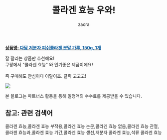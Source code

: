 ﻿---
layout: post
title:  "콜라겐 효능 우와!"
author: zacra
categories: [ 아이템 ]
tags: [콜라겐 효능,콜라겐 효능 부작용,콜라겐 효능 논문,콜라겐 효능 없음,콜라겐 효능 관절,콜라겐 효능과,콜라겐 효능 기간,콜라겐 효능 생선,저분자 콜라겐 효능,석류 콜라겐 효능]
image: https://static.coupangcdn.com/image/retail/images/78348328234961-75104b6a-680e-4cfc-b88b-b8166337ae6e.jpg 
description: "쿠팡에서 콜라겐 효능 관련 상품으로 가장 잘팔리는 제품 중 하나라는 사실!!."
rating: 4.5
---

<a href="https://link.coupang.com/re/AFFSDP?lptag=AF8407795&pageKey=1232762360&itemId=2226596583&vendorItemId=70224240798&traceid=V0-153-7ee2a57d090c51e0"><b>상품명: <font color='#01579B'>다담 저분자 피쉬콜라겐 분말 가루, 150g, 1개</font></b></a>

잘 팔리는 상품만 추천해요!<br/>
쿠팡에서 "콜라겐 효능" 와 인기좋은 제품이에요!<br/><br/>
즉 구매해도 안심이다 이말이죠. 클릭 고고고! <br/>



<a href="https://link.coupang.com/re/AFFSDP?lptag=AF8407795&pageKey=1232762360&itemId=2226596583&vendorItemId=70224240798&traceid=V0-153-7ee2a57d090c51e0"><img src="https://thumbnail8.coupangcdn.com/thumbnails/remote/q89/image/retail/images/1210283129261982-79a396b2-6fe1-4065-8373-255025ef1123.jpg"></a> 

본 블로그는 파트너스 활동을 통해 일정액의 수수료를 제공받을 수 있습니다.

## 참고: 관련 검색어    
콜라겐 효능,콜라겐 효능 부작용,콜라겐 효능 논문,콜라겐 효능 없음,콜라겐 효능 관절,콜라겐 효능과,콜라겐 효능 기간,콜라겐 효능 생선,저분자 콜라겐 효능,석류 콜라겐 효능